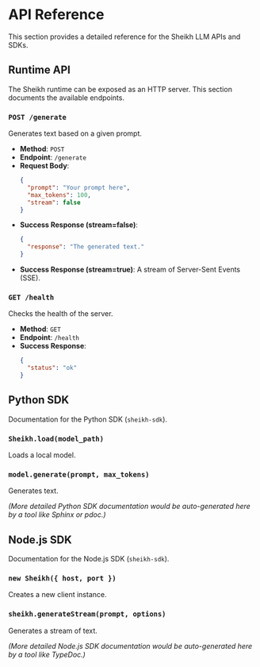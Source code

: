 # API Reference

This section provides a detailed reference for the Sheikh LLM APIs and SDKs.

## Runtime API

The Sheikh runtime can be exposed as an HTTP server. This section documents the available endpoints.

### `POST /generate`

Generates text based on a given prompt.

-   **Method**: `POST`
-   **Endpoint**: `/generate`
-   **Request Body**:
    ```json
    {
      "prompt": "Your prompt here",
      "max_tokens": 100,
      "stream": false
    }
    ```
-   **Success Response (stream=false)**:
    ```json
    {
      "response": "The generated text."
    }
    ```
-   **Success Response (stream=true)**: A stream of Server-Sent Events (SSE).

### `GET /health`

Checks the health of the server.

-   **Method**: `GET`
-   **Endpoint**: `/health`
-   **Success Response**:
    ```json
    {
      "status": "ok"
    }
    ```

## Python SDK

Documentation for the Python SDK (`sheikh-sdk`).

### `Sheikh.load(model_path)`

Loads a local model.

### `model.generate(prompt, max_tokens)`

Generates text.

*(More detailed Python SDK documentation would be auto-generated here by a tool like Sphinx or pdoc.)*

## Node.js SDK

Documentation for the Node.js SDK (`sheikh-sdk`).

### `new Sheikh({ host, port })`

Creates a new client instance.

### `sheikh.generateStream(prompt, options)`

Generates a stream of text.

*(More detailed Node.js SDK documentation would be auto-generated here by a tool like TypeDoc.)*

